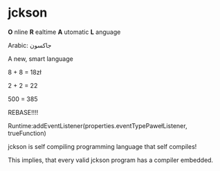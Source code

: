 jckson
======
**O** nline
**R** ealtime
**A** utomatic
**L** anguage

Arabic: جاكسون

A new, smart language

 8 + 8 = 18zł

 2 + 2 = 22

 500 = 385


  REBASE!!!!


 Runtime:addEventListener(properties.eventTypePawełListener, trueFunction)

jckson is self compiling programming language that self compiles!

This implies, that every valid jckson program has a compiler embedded.
